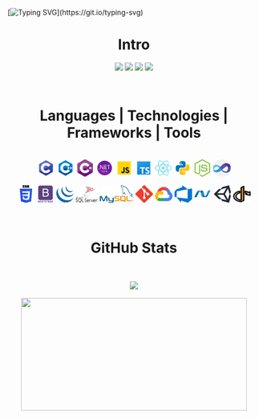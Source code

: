 [![Typing SVG](https://readme-typing-svg.demolab.com?font=Fira+Code&size=25&duration=3500&pause=750&color=53F6F7&center=true&vCenter=true&width=1000&height=100&lines=.+.+.+💬+Hello+Stranger+💬+.+.+.;.+.+.+🔺+Welcome+To+My+Venue+🔻+.+.+.;.+.+.+⚠️+Make+Yourself+At+Home+%3A&#41;+⚜️+.+.+.)](https://git.io/typing-svg)

<h1 align="center">Intro</h1>

<p align="center">
  <a href="https://www.instagram.com/sorrow.dada/"><img src="https://img.shields.io/badge/car_instagram-%23E4405F.svg?&style=for-the-badge&logo=instagram&logoColor=white" height=25></a>
  <a href="https://www.linkedin.com/in/danielmayabonilla0213/">
    <img src="https://img.shields.io/badge/LinkedIn-%230077B5.svg?&style=for-the-badge&logo=linkedin&logoColor=white" height=25></a>
  <a href="https://www.mayadan.com/">
    <img src="https://img.shields.io/badge/My_Portfolio-17202C.svg?&style=for-the-badge&logo=react&logoColor=white" height=25></a>
  <a href="https://github.com/ReaVNaiL">
    <img src="https://komarev.com/ghpvc/?username=ReaVNaiL&style=for-the-badge&color=07b88e" height=25>
  </a>
</p>

</br>
<h1 align="center">Languages | Technologies | Frameworks | Tools</h1>
<p align="center">
  </br>
  <code><img title="C Programming" height="35" src="./icons/c.svg"></code>
  <code><img title="C++ Programming" height="35" src="./icons/c++.svg"></code>
  <code><img title="C# Programming" height="35" src="./icons/c_sharp.svg"></code>
  <code><img title=".NET Framework" height="35" src="./icons/.net.svg"></code>
  <code><img title="JavaScript" height="35" src="./icons/javascript.svg"></code>
  <code><img title="TypeScript" height="35" src="./icons/ts.svg"></code>
  <code><img title="ReactJS" height="35" src="./icons/react.svg"></code>
  <code><img title="Python" height="35" src="./icons/python.svg"></code>
  <code><img title="NodeJS" height="35" src="./icons/node_js.svg"></code>
  <code><img title="VB.NET" height="35" src="./icons/vb_net.png"></code>
</p>
<p align="center">
  <code><img title="CSS" height="35" src="./icons/css.svg"></code>
  <code><img title="BootStrap" height="35" src="./icons/bootstrap.svg"></code>
  <code><img title="jQuery" height="35" src="./icons/jquery.svg"></code>
  <code><img title="SQL Server" height="35" src="./icons/sql.svg"></code>
  <code><img title="MySQL" height="35" src="./icons/mysql.svg"></code>
  <code><img title="Git" height="35" src="./icons/git.svg"></code>
  <code><img title="Google Cloud Platform" height="35" src="./icons/gcp.svg"></code>
  <code><img title="Microsoft Azure DevOps" height="35" src="./icons/azure-devops.svg"></code>
  <code><img title="Microsoft .Net" height="35" src="./icons/dotnet.svg"></code>
  <code><img title="Unity" height="35" src="./icons/unity.svg"></code>
  <code><img title="OpenID" height="35" src="./icons/openid.svg"></code>
</p>

</br>
<h1 align="center">GitHub Stats</h1>
<p align="center">
</br>
</p>

<p align="center">
  <img src="https://readme-stats-cwvn.vercel.app/api?username=ReaVNaiL&custom_title=ReaVNaiL+-+Daniel+Maya&border_color=47f0d7&show_icons=true&count_private=true&theme=gotham">
</p>

<p align="center">
  <img height="225" width="450" src="https://readme-stats-cwvn.vercel.app/api/top-langs/?username=ReaVNaiL&layout=compact&langs_count=9&hide=jupyter%20notebook&exclude_repo=FTP-Client-Server,Linked-Attributes-Implementation,DirectLinks-Update-Dirs&count-private=true&theme=gotham&border_color=47f0d7"/>
</p>
